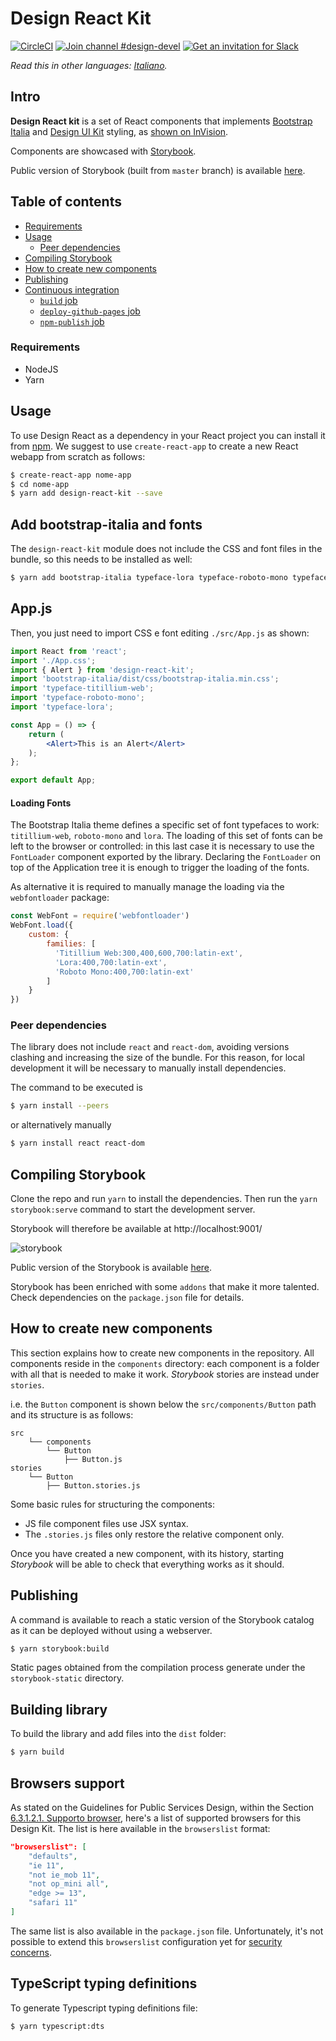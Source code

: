 # Design React Kit

[![CircleCI](https://img.shields.io/circleci/project/github/RedSparr0w/node-csgo-parser.svg)](https://circleci.com/gh/italia/design-react-kit)
[![Join channel #design-devel](https://img.shields.io/badge/Slack%20channel-%23design--devel-blue.svg)](https://developersitalia.slack.com/messages/C7VPAUVB3/)
[![Get an invitation for Slack](https://slack.developers.italia.it/badge.svg)](https://slack.developers.italia.it/)

*Read this in other languages: [Italiano](README.md).*

## Intro

**Design React kit** is a set of React components that implements [Bootstrap Italia](https://italia.github.io/bootstrap-italia/) and [Design UI Kit](https://github.com/italia/design-ui-kit) styling, as [shown on InVision](https://invis.io/TWMUZS6VFP5).

Components are showcased with [Storybook](https://storybook.js.org/).

Public version of Storybook (built from `master` branch) is available [here](https://italia.github.io/design-react-kit).

## Table of contents

<!-- START TOC generated by doctoc please keep a comment here to allow automatic updating -->
<!-- DO NOT MODIFY THIS SECTION, INSTEAD RE-RUN doctoc TO UPDATE -->

- [Requirements](#requirements)
- [Usage](#usage)
  - [Peer dependencies](#peer-dependencies)
- [Compiling Storybook](#compiling-storybook)
- [How to create new components](#how-to-create-new-components)
- [Publishing](#publishing)
- [Continuous integration](#continuous-integration)
  - [`build` job](#build-job)
  - [`deploy-github-pages` job](#deploy-github-pages-job)
  - [`npm-publish` job](#npm-publish-job)

<!-- END doctoc generated TOC please keep the comment here to allow automatic updating -->

### Requirements

* NodeJS
* Yarn

## Usage

To use Design React as a dependency in your React project you can install it from [npm](https://www.npmjs.com/~italia). We suggest to use `create-react-app` to create a new React webapp from scratch as follows:

```sh
$ create-react-app nome-app
$ cd nome-app
$ yarn add design-react-kit --save
```

## Add bootstrap-italia and fonts

The `design-react-kit` module does not include the CSS and font files in the bundle, so this needs to be installed as well:

```sh
$ yarn add bootstrap-italia typeface-lora typeface-roboto-mono typeface-titillium-web --save
```

## App.js

Then, you just need to import CSS e font editing `./src/App.js` as shown:

```jsx
import React from 'react';
import './App.css';
import { Alert } from 'design-react-kit';
import 'bootstrap-italia/dist/css/bootstrap-italia.min.css';
import 'typeface-titillium-web';
import 'typeface-roboto-mono';
import 'typeface-lora';

const App = () => {
    return (
        <Alert>This is an Alert</Alert>
    );
};

export default App;
```

#### Loading Fonts

The Bootstrap Italia theme defines a specific set of font typefaces to work: `titillium-web`, `roboto-mono` and `lora`. The loading of this set of fonts can be left to the browser or controlled: in this last case it is necessary to use the `FontLoader` component exported by the library.
Declaring the `FontLoader` on top of the Application tree it is enough to trigger the loading of the fonts.

As alternative it is required to manually manage the loading via the `webfontloader` package:

```js
const WebFont = require('webfontloader')
WebFont.load({
    custom: {
        families: [
          'Titillium Web:300,400,600,700:latin-ext',
          'Lora:400,700:latin-ext',
          'Roboto Mono:400,700:latin-ext'
        ]
    }
})
```

### Peer dependencies

The library does not include `react` and `react-dom`, avoiding versions clashing and increasing the size of the bundle.
For this reason, for local development it will be necessary to manually install dependencies.

The command to be executed is
```sh
$ yarn install --peers
```
or alternatively manually
```sh
$ yarn install react react-dom
```

## Compiling Storybook

Clone the repo and run `yarn` to install the dependencies.
Then run the `yarn storybook:serve` command to start the development server.

Storybook will therefore be available at http://localhost:9001/

![storybook](/assets/storybook-screenshot.jpg?raw=true)

Public version of the Storybook is available [here](https://italia.github.io/design-react-kit).

Storybook has been enriched with some `addons` that make it more talented. Check dependencies on the `package.json` file for details.

## How to create new components

This section explains how to create new components in the repository.
All components reside in the `components` directory: each component is a folder with all that is needed to make it work. *Storybook* stories are instead under `stories`.

i.e. the `Button` component is shown below the `src/components/Button` path and its structure is as follows:

```
src
    └── components
        └── Button
            ├── Button.js
stories
    └── Button
        ├── Button.stories.js
```

Some basic rules for structuring the components:

* JS file component files use JSX syntax.
* The `.stories.js` files only restore the relative component only.

Once you have created a new component, with its history, starting *Storybook* will be able to check that everything works as it should.

## Publishing

A command is available to reach a static version of the Storybook catalog as it can be deployed without using a webserver.

```sh
$ yarn storybook:build
```

Static pages obtained from the compilation process generate under the `storybook-static` directory.

## Building library

To build the library and add files into the `dist` folder:

```sh
$ yarn build
```

## Browsers support

As stated on the Guidelines for Public Services Design, within the Section [6.3.1.2.1. Supporto browser](https://docs.italia.it/italia/designers-italia/design-linee-guida-docs/it/2020.1/doc/user-interface/lo-sviluppo-di-un-interfaccia-e-i-web-kit.html#strumenti), here's a list of supported browsers for this Design Kit.
The list is here available in the `browserslist` format:

```json
"browserslist": [
    "defaults",
    "ie 11",
    "not ie_mob 11",
    "not op_mini all",
    "edge >= 13",
    "safari 11"
]
```

The same list is also available in the `package.json` file. Unfortunately, it's not possible to extend this `browserslist` configuration yet for [security concerns](https://github.com/browserslist/browserslist#shareable-configs).

## TypeScript typing definitions 

To generate Typescript typing definitions file:

```sh
$ yarn typescript:dts
```
